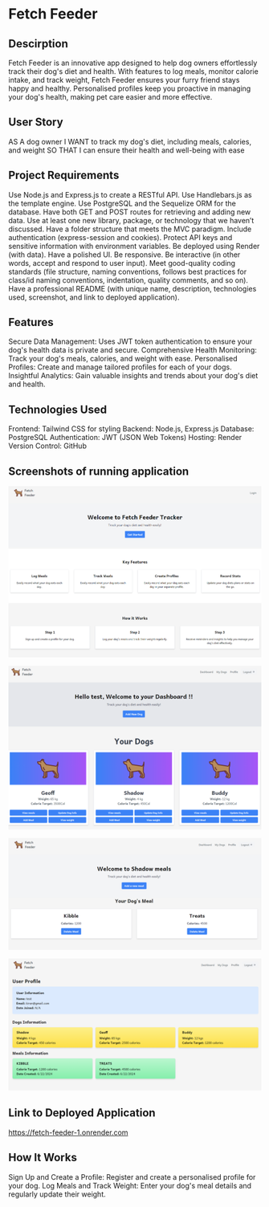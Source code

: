 # Fetch Feeder

## Descirption

Fetch Feeder is an innovative app designed to help dog owners effortlessly track their dog's diet and health. With features to log meals, monitor calorie intake, and track weight, Fetch Feeder ensures your furry friend stays happy and healthy. Personalised profiles keep you proactive in managing your dog's health, making pet care easier and more effective.

## User Story
AS A dog owner
I WANT to track my dog's diet, including meals, calories, and weight
SO THAT I can ensure their health and well-being with ease

## Project Requirements

Use Node.js and Express.js to create a RESTful API.
Use Handlebars.js as the template engine.
Use PostgreSQL and the Sequelize ORM for the database.
Have both GET and POST routes for retrieving and adding new data.
Use at least one new library, package, or technology that we haven’t discussed.
Have a folder structure that meets the MVC paradigm.
Include authentication (express-session and cookies).
Protect API keys and sensitive information with environment variables.
Be deployed using Render (with data).
Have a polished UI.
Be responsive.
Be interactive (in other words, accept and respond to user input).
Meet good-quality coding standards (file structure, naming conventions, follows best practices for class/id naming conventions, indentation, quality comments, and so on).
Have a professional README (with unique name, description, technologies used, screenshot, and link to deployed application).

## Features

Secure Data Management: Uses JWT token authentication to ensure your dog's health data is private and secure.
Comprehensive Health Monitoring: Track your dog's meals, calories, and weight with ease.
Personalised Profiles: Create and manage tailored profiles for each of your dogs.
Insightful Analytics: Gain valuable insights and trends about your dog's diet and health.

## Technologies Used
Frontend: Tailwind CSS for styling
Backend: Node.js, Express.js
Database: PostgreSQL
Authentication: JWT (JSON Web Tokens)
Hosting: Render
Version Control: GitHub

## Screenshots of running application

![fetch feeeder demo](./images/fetchfeeder1.PNG)

![fetch feeeder demo](./images/fetchfeeder2.PNG)

![fetch feeeder demo](./images/fetchfeeder3.PNG)

![fetch feeeder demo](./images/fetchfeeder4.PNG)

## Link to Deployed Application
https://fetch-feeder-1.onrender.com

## How It Works
Sign Up and Create a Profile: Register and create a personalised profile for your dog.
Log Meals and Track Weight: Enter your dog's meal details and regularly update their weight.